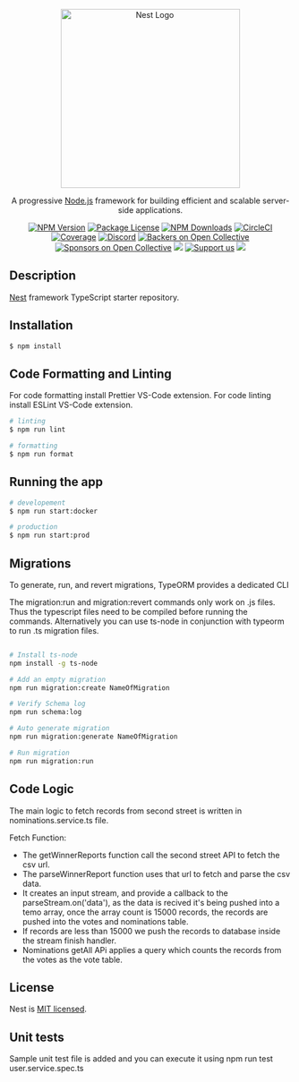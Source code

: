 <p align="center">
  <a href="http://nestjs.com/" target="blank"><img src="https://nestjs.com/img/logo_text.svg" width="320" alt="Nest Logo" /></a>
</p>

[circleci-image]: https://img.shields.io/circleci/build/github/nestjs/nest/master?token=abc123def456
[circleci-url]: https://circleci.com/gh/nestjs/nest

  <p align="center">A progressive <a href="http://nodejs.org" target="_blank">Node.js</a> framework for building efficient and scalable server-side applications.</p>
    <p align="center">
<a href="https://www.npmjs.com/~nestjscore" target="_blank"><img src="https://img.shields.io/npm/v/@nestjs/core.svg" alt="NPM Version" /></a>
<a href="https://www.npmjs.com/~nestjscore" target="_blank"><img src="https://img.shields.io/npm/l/@nestjs/core.svg" alt="Package License" /></a>
<a href="https://www.npmjs.com/~nestjscore" target="_blank"><img src="https://img.shields.io/npm/dm/@nestjs/common.svg" alt="NPM Downloads" /></a>
<a href="https://circleci.com/gh/nestjs/nest" target="_blank"><img src="https://img.shields.io/circleci/build/github/nestjs/nest/master" alt="CircleCI" /></a>
<a href="https://coveralls.io/github/nestjs/nest?branch=master" target="_blank"><img src="https://coveralls.io/repos/github/nestjs/nest/badge.svg?branch=master#9" alt="Coverage" /></a>
<a href="https://discord.gg/G7Qnnhy" target="_blank"><img src="https://img.shields.io/badge/discord-online-brightgreen.svg" alt="Discord"/></a>
<a href="https://opencollective.com/nest#backer" target="_blank"><img src="https://opencollective.com/nest/backers/badge.svg" alt="Backers on Open Collective" /></a>
<a href="https://opencollective.com/nest#sponsor" target="_blank"><img src="https://opencollective.com/nest/sponsors/badge.svg" alt="Sponsors on Open Collective" /></a>
  <a href="https://paypal.me/kamilmysliwiec" target="_blank"><img src="https://img.shields.io/badge/Donate-PayPal-ff3f59.svg"/></a>
    <a href="https://opencollective.com/nest#sponsor"  target="_blank"><img src="https://img.shields.io/badge/Support%20us-Open%20Collective-41B883.svg" alt="Support us"></a>
  <a href="https://twitter.com/nestframework" target="_blank"><img src="https://img.shields.io/twitter/follow/nestframework.svg?style=social&label=Follow"></a>
</p>
  <!--[![Backers on Open Collective](https://opencollective.com/nest/backers/badge.svg)](https://opencollective.com/nest#backer)
  [![Sponsors on Open Collective](https://opencollective.com/nest/sponsors/badge.svg)](https://opencollective.com/nest#sponsor)-->

## Description

[Nest](https://github.com/nestjs/nest) framework TypeScript starter repository.

## Installation

```bash
$ npm install
```

## Code Formatting and Linting

For code formatting install Prettier VS-Code extension.
For code linting install ESLint VS-Code extension.

```bash
# linting
$ npm run lint

# formatting
$ npm run format
```

## Running the app

```bash
# developement
$ npm run start:docker

# production
$ npm run start:prod
```

## Migrations

To generate, run, and revert migrations, TypeORM provides a dedicated CLI

The migration:run and migration:revert commands only work on .js files. Thus the typescript files need to be compiled before running the commands. Alternatively you can use ts-node in conjunction with typeorm to run .ts migration files.

```bash

# Install ts-node
npm install -g ts-node

# Add an empty migration
npm run migration:create NameOfMigration

# Verify Schema log
npm run schema:log

# Auto generate migration
npm run migration:generate NameOfMigration

# Run migration
npm run migration:run

```

## Code Logic

The main logic to fetch records from second street is written in nominations.service.ts file.

Fetch Function:

- The getWinnerReports function call the second street API to fetch the csv url.
- The parseWinnerReport function uses that url to fetch and parse the csv data.
- It creates an input stream, and provide a callback to the parseStream.on('data'), as the data is recived it's being pushed into a temo array, once the array count is 15000 records, the records are pushed into the votes and nominations table.
- If records are less than 15000 we push the records to database inside the stream finish handler.
- Nominations getAll APi applies a query which counts the records from the votes as the vote table. 


## License

Nest is [MIT licensed](LICENSE).


## Unit tests

Sample unit test file is added and you can execute it using npm run test user.service.spec.ts
